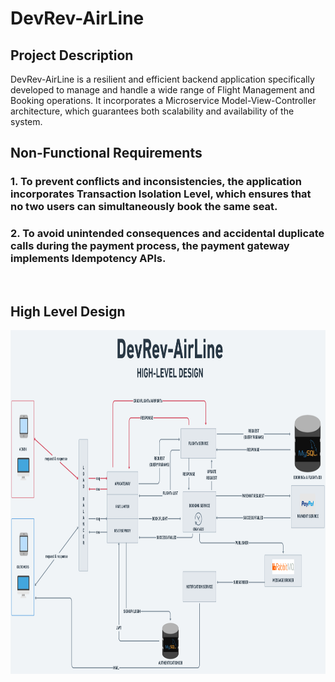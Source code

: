 # DevRev-AirLine
## Project Description
DevRev-AirLine is a resilient and efficient backend application specifically developed to manage and handle a wide range of Flight Management and Booking operations. It incorporates a Microservice Model-View-Controller architecture, which guarantees both scalability and availability of the system.

## Non-Functional Requirements

### 1. To prevent conflicts and inconsistencies, the application incorporates **Transaction Isolation Level**, which ensures that no two users can simultaneously book the same seat.

### 2. To avoid unintended consequences and accidental duplicate calls during the payment process, the payment gateway implements **Idempotency APIs**.

</br>

## High Level Design 

<img src="./DevRev-AirLine.png"  width="1400" height="550">


